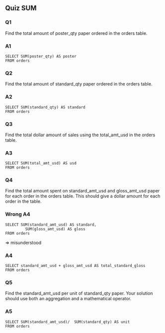 ## Quiz SUM

### Q1
Find the total amount of poster_qty paper ordered in the orders table.

### A1
    SELECT SUM(poster_qty) AS poster
    FROM orders

### Q2
Find the total amount of standard_qty paper ordered in the orders table.

### A2
    SELECT SUM(standard_qty) AS standard
    FROM orders
    
### Q3
Find the total dollar amount of sales using the total_amt_usd in the orders table.

### A3
    SELECT SUM(total_amt_usd) AS usd
    FROM orders

### Q4
Find the total amount spent on standard_amt_usd and gloss_amt_usd paper for each order in the orders table. This should give a dollar amount for each order in the table.

### Wrong A4
    SELECT SUM(standard_amt_usd) AS standard,
    	     SUM(gloss_amt_usd) AS gloss
    FROM orders
  => misunderstood
  
### A4
    SELECT standard_amt_usd + gloss_amt_usd AS total_standard_gloss
    FROM orders

### Q5
Find the standard_amt_usd per unit of standard_qty paper. Your solution should use both an aggregation and a mathematical operator.

### A5
    SELECT SUM(standard_amt_usd)/  SUM(standard_qty) AS unit
    FROM orders

